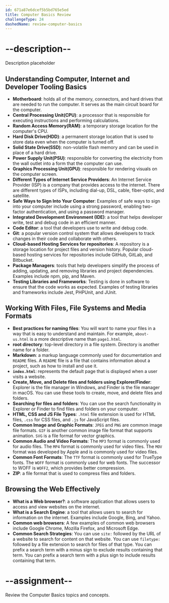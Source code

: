 ```yaml
---
id: 671a87e6dcef5b5bd765e5ed
title: Computer Basics Review
challengeType: 24
dashedName: review-computer-basics
---
```


# --description--

Description placeholder

## Understanding Computer, Internet and Developer Tooling Basics

- **Motherboard**: holds all of the memory, connectors, and hard drives that are needed to run the computer. It serves as the main circuit board for the computer.
- **Central Processing Unit(CPU)**: a processor that is responsible for executing instructions and performing calculations. 
- **Random Access Memory(RAM)**: a temporary storage location for the computer's CPU.
- **Hard Disk Drive(HDD)**: a permanent storage location that is used to store data even when the computer is turned off.
- **Solid State Drive(SSD)**: non-volatile flash memory and can be used in place of a hard drive.
- **Power Supply Unit(PSU)**: responsible for converting the electricity from the wall outlet into a form that the computer can use.
- **Graphics Processing Unit(GPU)**: responsible for rendering visuals on the computer screen.
- **Different Types of Internet Service Providers**: An Internet Service Provider (ISP) is a company that provides access to the internet. There are different types of ISPs, including dial-up, DSL, cable, fiber-optic, and satellite.
- **Safe Ways to Sign Into Your Computer**: Examples of safe ways to sign into your computer include using a strong password, enabling two-factor authentication, and using a password manager.
- **Integrated Development Environment (IDE)**: a tool that helps developer write, test and debug code in an efficient manner. 
- **Code Editor**: a tool that developers use to write and debug code. 
- **Git**: a popular version control system that allows developers to track changes in their code and collaborate with others.
- **Cloud-based Hosting Services for repositories**: A repository is a storage location for project files and version history. Popular cloud-based hosting services for repositories include GitHub, GitLab, and Bitbucket.
- **Package Managers**: tools that help developers simplify the process of adding, updating, and removing libraries and project dependencies. Examples include npm, pip, and Maven.
- **Testing Libraries and Frameworks**: Testing is done in software to ensure that the code works as expected. Examples of testing libraries and frameworks include Jest, PHPUnit, and JUnit.

## Working With Files, File Systems and Media Formats

- **Best practices for naming files**: You will want to name your files in a way that is easy to understand and maintain. For example, `about-us.html` is a more descriptive name than `page1.html`.
- **root directory**: top-level directory in a file system. Directory is another name for a folder.
- **Markdown**: a markup language commonly used for documentation and `README` files. A `README` file is a file that contains information about a project, such as how to install and use it.
- **`index.html`**: represents the default page that is displayed when a user visits a website.
- **Create, Move, and Delete files and folders using Explorer/Finder**: Explorer is the file manager in Windows, and Finder is the file manager in macOS. You can use these tools to create, move, and delete files and folders.
- **Searching for files and folders**: You can use the search functionality in Explorer or Finder to find files and folders on your computer.
- **HTML, CSS and JS File Types**: `.html` file extension is used for HTML files, `.css` for CSS files, and `.js` for JavaScript files.
- **Common Image and Graphic Formats**: `JPEG` and `PNG` are common image file formats. `GIF` is another common image file format that supports animation. `SVG` is a file format for vector graphics.
- **Common Audio and Video Formats**: The `MP3` format is commonly used for audio files. The `MP4` format is commonly used for video files. The `MOV` format was developed by Apple and is commonly used for video files.
- **Common Font Formats**: The `TTF` format is commonly used for TrueType fonts. The `WOFF` format is commonly used for web fonts. The successor to WOFF is `WOFF2`, which provides better compression.
- **ZIP**: a file format that is used to compress files and folders. 

## Browsing the Web Effectively

- **What is a Web browser?**: a software application that allows users to access and view websites on the internet.
- **What is a Search Engine**: a tool that allows users to search for information on the internet. Examples include Google, Bing, and Yahoo.
- **Common web browsers**: A few examples of common web browsers include Google Chrome, Mozilla Firefox, and Microsoft Edge.
- **Common Search Strategies**: You can use `site:` followed by the URL of a website to search for content on that website. You can use `filetype:` followed by a file extension to search for files of that type. You can prefix a search term with a minus sign to exclude results containing that term. You can prefix a search term with a plus sign to include results containing that term.

# --assignment--

Review the Computer Basics topics and concepts.
